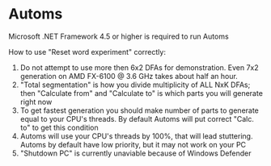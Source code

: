 # Automs

Microsoft .NET Framework 4.5 or higher is required to run Automs

How to use "Reset word experiment" correctly:

1. Do not attempt to use more then 6x2 DFAs for demonstration. Even 7x2 generation on AMD FX-6100 @ 3.6 GHz takes about half an hour. 
2. "Total segmentation" is how you divide multiplicity of ALL NxK DFAs; then "Calculate from" and "Calculate to" is which parts you will generate right now
3. To get fastest generation you should make number of parts to generate equal to your CPU's threads. By default Automs will put correct "Calc. to" to get this condition
4. Automs will use your CPU's threads by 100%, that will lead stuttering. Automs by default have low priority, but it may not work on your PC
5. "Shutdown PC" is currently unaviable because of Windows Defender
